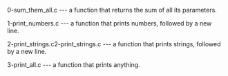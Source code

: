 0-sum_them_all.c --- a function that returns the sum of all its parameters.

1-print_numbers.c --- a function that prints numbers, followed by a new line.

2-print_strings.c2-print_strings.c ---  a function that prints strings, followed by a new line.

3-print_all.c --- a function that prints anything.
